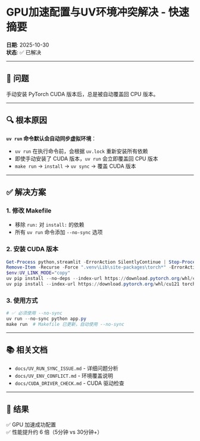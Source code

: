 # GPU加速配置与UV环境冲突解决 - 快速摘要

**日期**: 2025-10-30  
**状态**: ✅ 已解决

---

## 🎯 问题

手动安装 PyTorch CUDA 版本后，总是被自动覆盖回 CPU 版本。

---

## 🔍 根本原因

**`uv run` 命令默认会自动同步虚拟环境**：
- `uv run` 在执行命令前，会根据 `uv.lock` 重新安装所有依赖
- 即使手动安装了 CUDA 版本，`uv run` 会立即覆盖回 CPU 版本
- `make run` → `install` → `uv sync` → 覆盖 CUDA 版本

---

## ✅ 解决方案

### 1. 修改 Makefile
- 移除 `run:` 对 `install:` 的依赖
- 所有 `uv run` 命令添加 `--no-sync` 选项

### 2. 安装 CUDA 版本
```powershell
Get-Process python,streamlit -ErrorAction SilentlyContinue | Stop-Process -Force
Remove-Item -Recurse -Force ".venv\Lib\site-packages\torch*" -ErrorAction SilentlyContinue
$env:UV_LINK_MODE="copy"
uv pip install --no-deps --index-url https://download.pytorch.org/whl/cu121 torch==2.5.1+cu121
uv pip install --index-url https://download.pytorch.org/whl/cu121 torchvision torchaudio
```

### 3. 使用方式
```powershell
# ✅ 必须使用 --no-sync
uv run --no-sync python app.py
make run  # Makefile 已更新，自动使用 --no-sync
```

---

## 📚 相关文档

- `docs/UV_RUN_SYNC_ISSUE.md` - 详细问题分析
- `docs/UV_ENV_CONFLICT.md` - 环境覆盖说明
- `docs/CUDA_DRIVER_CHECK.md` - CUDA 驱动检查

---

## 🎉 结果

✅ GPU 加速成功配置  
✅ 性能提升约 6 倍（5分钟 vs 30分钟+）

